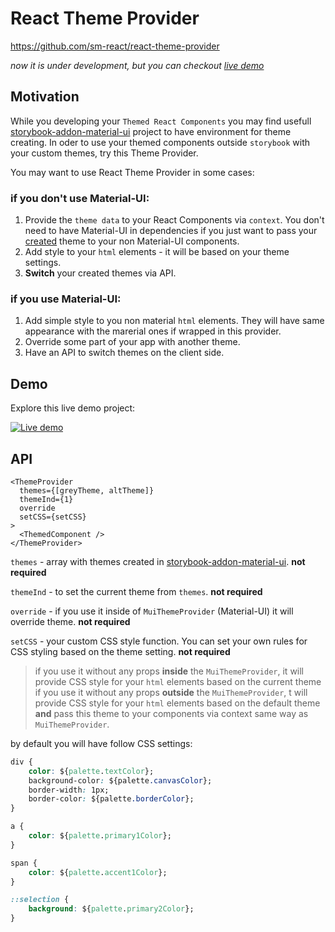 #  React Theme Provider
https://github.com/sm-react/react-theme-provider

*now it is under development, but you can checkout [live demo](https://sm-react.github.io/react-theme-provider)*

## Motivation

While you developing your `Themed React Components` you may find usefull [storybook-addon-material-ui](https://github.com/sm-react/storybook-addon-material-ui) project to have environment for theme creating. In oder to use your themed components outside `storybook` with your custom themes, try this Theme Provider.  

You may want to use React Theme Provider in some cases:

### if you **don't use** Material-UI:
1. Provide the `theme data` to your React Components via `context`. You don't need to have Material-UI in dependencies if you just want to pass your [created](https://sm-react.github.io/storybook-addon-material-ui) theme to your non Material-UI components.
2. Add style to your `html` elements - it will be based on your theme settings.
3. **Switch** your created themes via API.

### if you **use** Material-UI:
1. Add simple style to you non material `html` elements. They will have same appearance with the marerial ones if wrapped in this provider.
2. Override some part of your app with another theme.
3. Have an API to switch themes on the client side.


## Demo
Explore this live demo project:

[![Live demo](https://img.shields.io/badge/Live%20Demo-%20Storybook-brightgreen.svg)](https://sm-react.github.io/react-theme-provider)

## API

```
<ThemeProvider
  themes={[greyTheme, altTheme]}
  themeInd={1}
  override
  setCSS={setCSS}
>
  <ThemedComponent />
</ThemeProvider>

```

`themes` - array with themes created in [storybook-addon-material-ui](https://github.com/sm-react/storybook-addon-material-ui). **not required**

`themeInd` - to set the current theme from `themes`.  **not required**

`override` - if you use it inside of `MuiThemeProvider` (Material-UI) it will override theme.  **not required**

`setCSS` - your custom CSS style function. You can set your own rules for CSS styling based on the theme setting.  **not required**

>if you use it without any props **inside** the `MuiThemeProvider`, it will provide CSS style for your `html` elements based on the current theme
>if you use it without any props **outside** the `MuiThemeProvider`, t will provide CSS style for your `html` elements based on the default theme **and** pass this theme to your components via context same way as `MuiThemeProvider`.

by default you will have follow CSS settings:

```CSS
div {
    color: ${palette.textColor};
    background-color: ${palette.canvasColor};
    border-width: 1px;
    border-color: ${palette.borderColor};
}

a {
    color: ${palette.primary1Color};
}

span {
    color: ${palette.accent1Color};
}

::selection {
    background: ${palette.primary2Color};
}

```
